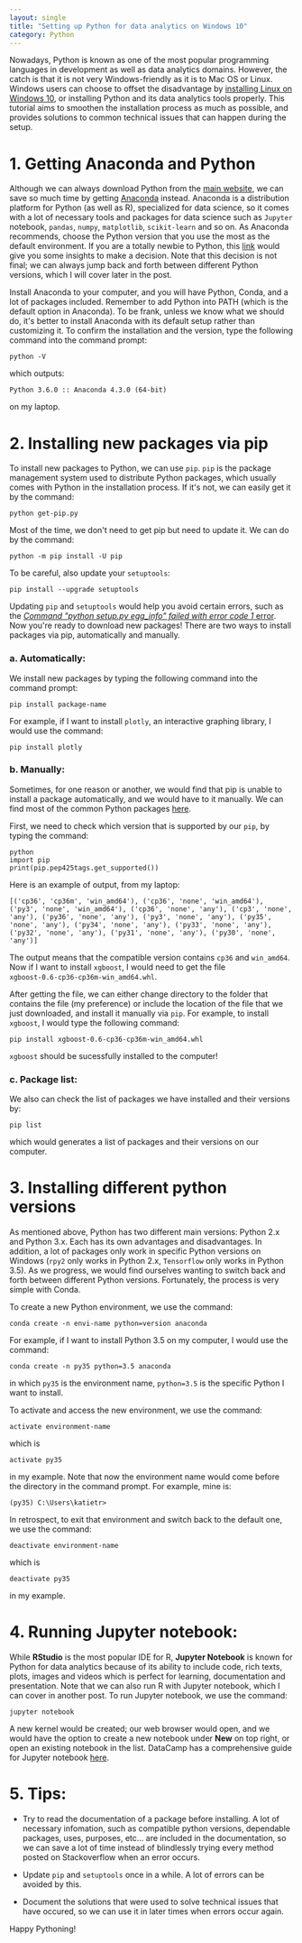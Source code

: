 ```yaml
---
layout: single
title: "Setting up Python for data analytics on Windows 10"
category: Python
---
```


Nowadays, Python is known as one of the most popular programming languages in development as well as data analytics domains. However, the catch is that it is not very Windows-friendly as it is to Mac OS or Linux. Windows users can choose to offset the disadvantage by [installing Linux on Windows 10](https://www.lifewire.com/install-ubuntu-linux-windows-10-steps-2202108), or installing Python and its data analytics tools properly. This tutorial aims to smoothen the installation process as much as possible, and provides solutions to common technical issues that can happen during the setup.

# 1. Getting Anaconda and Python

Although we can always download Python from the [main website](https://www.python.org/downloads/), we can save so much time by getting [Anaconda](https://www.continuum.io/downloads) instead. Anaconda is a distribution platform for Python (as well as R), specialized for data science, so it comes with a lot of necessary tools and packages for data science such as `Jupyter` notebook, `pandas`, `numpy`, `matplotlib`, `scikit-learn` and so on. As Anaconda recommends, choose the Python version that you use the most as the default environment. If you are a totally newbie to Python, this [link](https://wiki.python.org/moin/Python2orPython3) would give you some insights to make a decision. Note that this decision is not final; we can always jump back and forth between different Python versions, which I will cover later in the post.

Install Anaconda to your computer, and you will have Python, Conda, and a lot of packages included. Remember to add Python into PATH (which is the default option in Anaconda). To be frank, unless we know what we should do, it's better to install Anaconda with its default setup rather than customizing it. To confirm the installation and the version, type the following command into the command prompt:

```
python -V
```
which outputs:
```
Python 3.6.0 :: Anaconda 4.3.0 (64-bit)
```
on my laptop.

# 2. Installing new packages via pip

To install new packages to Python, we can use `pip`. `pip` is the package management system used to distribute Python packages, which usually comes with Python in the installation process. If it's not, we can easily get it by the command:

```
python get-pip.py
```
Most of the time, we don't need to get pip but need to update it. We can do by the command:
```
python -m pip install -U pip
```
To be careful, also update your `setuptools`:

```
pip install --upgrade setuptools
```

Updating `pip` and `setuptools` would help you avoid certain errors, such as the [*Command "python setup.py egg_info" failed with error code 1* error](http://stackoverflow.com/questions/35991403/python-pip-install-gives-command-python-setup-py-egg-info-failed-with-error-c). Now you're ready to download new packages! There are two ways to install packages via pip, automatically and manually.

### a. Automatically:

We install new packages by typing the following command into the command prompt:
```
pip install package-name
```
For example, if I want to install `plotly`, an interactive graphing library, I would use the command:
```
pip install plotly
```

### b. Manually:

Sometimes, for one reason or another, we would find that pip is unable to install a package automatically, and we would have to it manually. We can find most of the common Python packages [here](http://www.lfd.uci.edu/~gohlke/pythonlibs/). 

First, we need to check which version that is supported by our `pip`, by typing the command:

```
python
import pip
print(pip.pep425tags.get_supported())
```
Here is an example of output, from my laptop:

```
[('cp36', 'cp36m', 'win_amd64'), ('cp36', 'none', 'win_amd64'), ('py3', 'none', 'win_amd64'), ('cp36', 'none', 'any'), ('cp3', 'none', 'any'), ('py36', 'none', 'any'), ('py3', 'none', 'any'), ('py35', 'none', 'any'), ('py34', 'none', 'any'), ('py33', 'none', 'any'), ('py32', 'none', 'any'), ('py31', 'none', 'any'), ('py30', 'none', 'any')]
```

The output means that the compatible version contains `cp36` and `win_amd64`. Now if I want to install `xgboost`, I would need to get the file `xgboost‑0.6‑cp36‑cp36m‑win_amd64.whl`. 

After getting the file, we can either change directory to the folder that contains the file (my preference) or include the location of the file that we just downloaded, and install it manually via `pip`. For example, to install `xgboost`, I would type the following command:

```
pip install xgboost‑0.6‑cp36‑cp36m‑win_amd64.whl
```

`xgboost` should be sucessfully installed to the computer! 

### c. Package list:

We also can check the list of packages we have installed and their versions by:

```
pip list
```
which would generates a list of packages and their versions on our computer.

# 3. Installing different python versions

As mentioned above, Python has two different main versions: Python 2.x and Python 3.x. Each has its own advantages and disadvantages. In addition, a lot of packages only work in specific Python versions on Windows (`rpy2` only works in Python 2.x, `Tensorflow` only works in Python 3.5). As we progress, we would find ourselves wanting to switch back and forth between different Python versions. Fortunately, the process is very simple with Conda.

To create a new Python environment, we use the command:

```
conda create -n envi-name python=version anaconda
```
For example, if I want to install Python 3.5 on my computer, I would use the command:

```
conda create -n py35 python=3.5 anaconda
```
in which `py35` is the environment name, `python=3.5` is the specific Python I want to install.

To activate and access the new environment, we use the command:
```
activate environment-name
```
which is 
```
activate py35
```
in my example. Note that now the environment name would come before the directory in the command prompt. For example, mine is:
```
(py35) C:\Users\katietr>
```

In retrospect, to exit that environment and switch back to the default one, we use the command:
```
deactivate environment-name
```
which is
```
deactivate py35
```
in my example.

# 4. Running Jupyter notebook:

While **RStudio** is the most popular IDE for R, **Jupyter Notebook** is known for Python for data analytics because of its ability to include code, rich texts, plots, images and videos which is perfect for learning, documentation and presentation. Note that we can also run R with Jupyter notebook, which I can cover in another post. To run Jupyter notebook, we use the command:

```
jupyter notebook
```
A new kernel would be created; our web browser would open, and we would have the option to create a new notebook under **New** on top right, or open an existing notebook in the list. DataCamp has a comprehensive guide for Jupyter notebook [here](https://www.datacamp.com/community/tutorials/tutorial-jupyter-notebook#gs.s4ewsq0).

# 5. Tips:

- Try to read the documentation of a package before installing. A lot of necessary infomation, such as compatible python versions, dependable packages, uses, purposes, etc... are included in the documentation, so we can save a lot of time instead of blindlessly trying every method posted on Stackoverflow when an error occurs.

- Update `pip` and `setuptools` once in a while. A lot of errors can be avoided by this.

- Document the solutions that were used to solve technical issues that have occured, so we can use it in later times when errors occur again.

Happy Pythoning!
